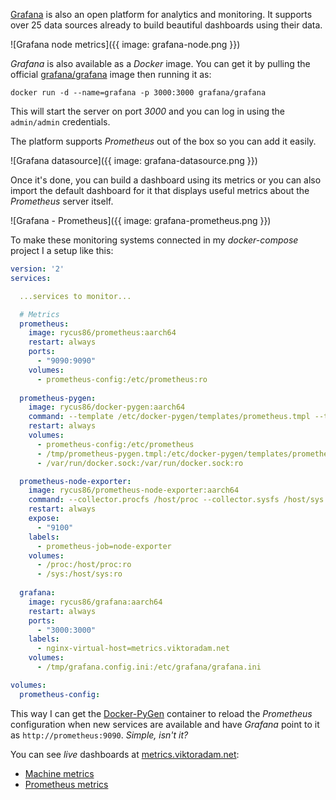 [Grafana](https://grafana.com) is also an open platform for analytics and monitoring.
It supports over 25 data sources already to build beautiful dashboards using their data.

![Grafana node metrics]({{ image: grafana-node.png }})

*Grafana* is also available as a *Docker* image.
You can get it by pulling the official
[grafana/grafana](https://hub.docker.com/r/grafana/grafana/) image
then running it as:

```shell
docker run -d --name=grafana -p 3000:3000 grafana/grafana
```

This will start the server on port *3000* and you can log in using the
`admin/admin` credentials.

The platform supports *Prometheus* out of the box so you can add it easily.

![Grafana datasource]({{ image: grafana-datasource.png }})

Once it's done, you can build a dashboard using its metrics or you can
also import the default dashboard for it that displays useful metrics about
the *Prometheus* server itself.

![Grafana - Prometheus]({{ image: grafana-prometheus.png }})

To make these monitoring systems connected in my *docker-compose* project
I a setup like this:

```yaml
version: '2'
services:

  ...services to monitor...

  # Metrics
  prometheus:
    image: rycus86/prometheus:aarch64
    restart: always
    ports:
      - "9090:9090"
    volumes:
      - prometheus-config:/etc/prometheus:ro
  
  prometheus-pygen:
    image: rycus86/docker-pygen:aarch64
    command: --template /etc/docker-pygen/templates/prometheus.tmpl --target /etc/prometheus/prometheus.yml --signal prometheus HUP
    restart: always
    volumes:
      - prometheus-config:/etc/prometheus
      - /tmp/prometheus-pygen.tmpl:/etc/docker-pygen/templates/prometheus.tmpl:ro
      - /var/run/docker.sock:/var/run/docker.sock:ro

  prometheus-node-exporter:
    image: rycus86/prometheus-node-exporter:aarch64
    command: --collector.procfs /host/proc --collector.sysfs /host/sys
    restart: always
    expose:
      - "9100"
    labels:
      - prometheus-job=node-exporter
    volumes:
      - /proc:/host/proc:ro
      - /sys:/host/sys:ro
  
  grafana:
    image: rycus86/grafana:aarch64
    restart: always
    ports:
      - "3000:3000"
    labels:
      - nginx-virtual-host=metrics.viktoradam.net
    volumes:
      - /tmp/grafana.config.ini:/etc/grafana/grafana.ini

volumes:
  prometheus-config:
```

This way I can get the [Docker-PyGen](https://github.com/rycus86/docker-pygen)
container to reload the *Prometheus* configuration when new services are
available and have *Grafana* point to it as `http://prometheus:9090`.
*Simple, isn't it?*

You can see *live* dashboards at [metrics.viktoradam.net](https://metrics.viktoradam.net):

- [Machine metrics](https://metrics.viktoradam.net/dashboard/db/machine-metrics)
- [Prometheus metrics](https://metrics.viktoradam.net/dashboard/db/prometheus-stats)

